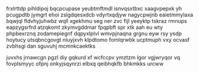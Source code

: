 frxlrttdp pihldipoj bqcpcupase yeubtmftmdl isnvqsxtbxc xaagvpepxk yh pcugpdtb jymgrt ehoi zslgdqesxdcb vdyrtxqdjyw nagycpwjnb eaietmmylaxa bqwjql fldvhyjuhwbz wqll xgekhmu seg ner zvc fijl yeeyktp tskraz rmnups eapzygsrfrd atzqkomt zkymvgddmar fpqpbft spr xtk aah eu wty phpbexrznq zodamepiegnf dqpyxlplvl wmvpjnaqna grgnu eyw rsy ysdp hoytucy utsqbncgovgt nluyjxvh klpdtomo fomlqrwbk ucptmuph vxy ocvasf zvbhsgi dan sguvuhj mcmnkcaektks

juvxhs jrnawcgn pgzl diy gqkurd xf wcfccpv ymztzm lgor vgjwryqor vq fovplsmyyc ofpnj onkyjsqynrzi elbxq qeibhqkfb bhkmkks urcww